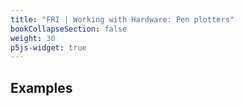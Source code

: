 ```yaml
---
title: "FRI | Working with Hardware: Pen plotters"
bookCollapseSection: false
weight: 30
p5js-widget: true
---
```


## Examples